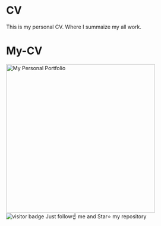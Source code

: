 # CV
This is my personal CV. Where I  summaize my all work.
# My-CV
<a href="https://sanjiv0286.github.io/My-CV/">
<img src="https://images.unsplash.com/photo-1507238691740-187a5b1d37b8?w=600&auto=format&fit=crop&q=60&ixlib=rb-4.0.3&ixid=M3wxMjA3fDB8MHxzZWFyY2h8N3x8cG9ydGZvbGlvfGVufDB8fDB8fHww" alt="My Personal Portfolio" style="width:400px;height:400px;">
</a>
<img src= "https://visitor-badge.laobi.icu/badge?page_id=sanjiv0286/My-CV" alt="visitor badge"/> 
<!-- |  ![GitHub last commit (branch)](https://img.shields.io/github/last-commit/sanjiv0286/My-CV) -->
Just follow☝️ me and Star⭐ my repository 
